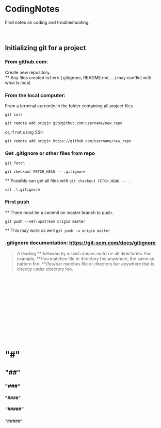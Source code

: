 # CodingNotes
Find notes on coding and troubleshooting.
<br><br><br>


## Initializing git for a project

### From github.com:
Create new repository.\
** Any files created in here (.gitignore, README.md, ...) may conflict with what is local.

### From the local computer:
From a terminal currently in the folder containing all project files
```
git init
```
```
git remote add origin git@github.com:username/new_repo
```
or, if not using SSH
```
git remote add origin https://github.com/username/new_repo
```

### Get .gitignore or other files from repo
```
git fetch
```
```
git checkout FETCH_HEAD -- .gitignore
```
** Possibly can get all files with ```git checkout FETCH_HEAD -- .```
```
cat .\.gitignore
```

### First push
** There must be a commit on master branch to push.
```
git push --set-upstream origin master
```
** This may work as well ```git push -u origin master```


### .gitignore documentation: https://git-scm.com/docs/gitignore

> A leading ** followed by a slash means match in all directories. For example, **/foo matches file or directory foo anywhere, the same as pattern foo. **/foo/bar matches file or directory bar anywhere that is directly under directory foo.

<br><br><br><br><br><br><br><br><br><br><br><br>
# "#"
## "##"
### "###"
#### "####"
##### "#####"
###### "#####"
